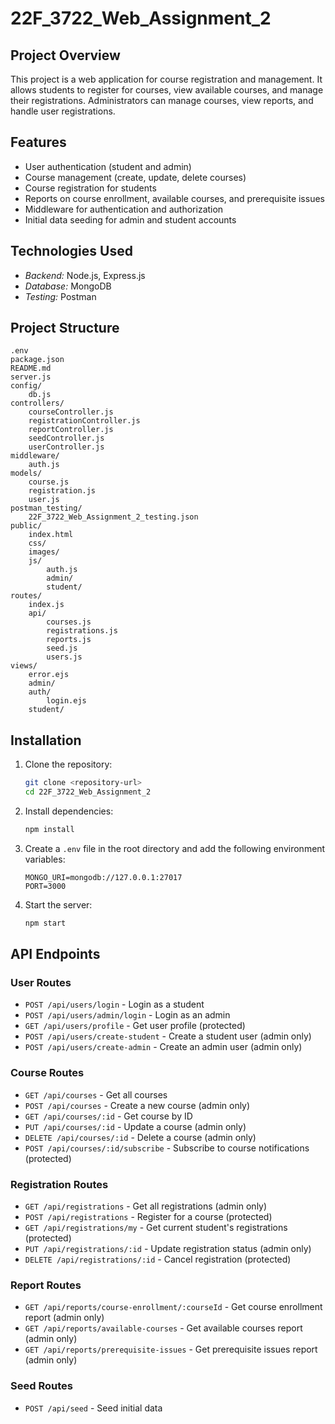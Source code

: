 # 22F_3722_Web_Assignment_2

## Project Overview

This project is a web application for course registration and management. It allows students to register for courses, view available courses, and manage their registrations. Administrators can manage courses, view reports, and handle user registrations.

## Features

- User authentication (student and admin)
- Course management (create, update, delete courses)
- Course registration for students
- Reports on course enrollment, available courses, and prerequisite issues
- Middleware for authentication and authorization
- Initial data seeding for admin and student accounts

## Technologies Used
- *Backend:* Node.js, Express.js
- *Database:* MongoDB
- *Testing:* Postman

## Project Structure

```
.env
package.json
README.md
server.js
config/
    db.js
controllers/
    courseController.js
    registrationController.js
    reportController.js
    seedController.js
    userController.js
middleware/
    auth.js
models/
    course.js
    registration.js
    user.js
postman_testing/
    22F_3722_Web_Assignment_2_testing.json
public/
    index.html
    css/
    images/
    js/
        auth.js
        admin/
        student/
routes/
    index.js
    api/
        courses.js
        registrations.js
        reports.js
        seed.js
        users.js
views/
    error.ejs
    admin/
    auth/
        login.ejs
    student/

```

## Installation

1. Clone the repository:
    ```sh
    git clone <repository-url>
    cd 22F_3722_Web_Assignment_2
    ```

2. Install dependencies:
    ```sh
    npm install
    ```

3. Create a `.env` file in the root directory and add the following environment variables:
    ```
    MONGO_URI=mongodb://127.0.0.1:27017
    PORT=3000
    ```

4. Start the server:
    ```sh
    npm start
    ```

## API Endpoints

### User Routes

- `POST /api/users/login` - Login as a student
- `POST /api/users/admin/login` - Login as an admin
- `GET /api/users/profile` - Get user profile (protected)
- `POST /api/users/create-student` - Create a student user (admin only)
- `POST /api/users/create-admin` - Create an admin user (admin only)

### Course Routes

- `GET /api/courses` - Get all courses
- `POST /api/courses` - Create a new course (admin only)
- `GET /api/courses/:id` - Get course by ID
- `PUT /api/courses/:id` - Update a course (admin only)
- `DELETE /api/courses/:id` - Delete a course (admin only)
- `POST /api/courses/:id/subscribe` - Subscribe to course notifications (protected)

### Registration Routes

- `GET /api/registrations` - Get all registrations (admin only)
- `POST /api/registrations` - Register for a course (protected)
- `GET /api/registrations/my` - Get current student's registrations (protected)
- `PUT /api/registrations/:id` - Update registration status (admin only)
- `DELETE /api/registrations/:id` - Cancel registration (protected)

### Report Routes

- `GET /api/reports/course-enrollment/:courseId` - Get course enrollment report (admin only)
- `GET /api/reports/available-courses` - Get available courses report (admin only)
- `GET /api/reports/prerequisite-issues` - Get prerequisite issues report (admin only)

### Seed Routes

- `POST /api/seed` - Seed initial data

